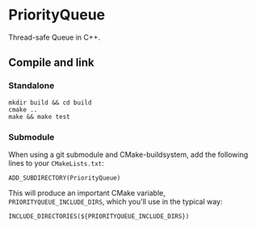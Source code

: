 # PriorityQueue

Thread-safe Queue in C++.

## Compile and link
### Standalone
```
mkdir build && cd build
cmake ..
make && make test
```
### Submodule
When using a git submodule and CMake-buildsystem, add the following lines to your `CMakeLists.txt`:
```
ADD_SUBDIRECTORY(PriorityQueue)
```
This will produce an important CMake variable, `PRIORITYQUEUE_INCLUDE_DIRS`, which you'll use in the typical way:
```
INCLUDE_DIRECTORIES(${PRIORITYQUEUE_INCLUDE_DIRS})
```
